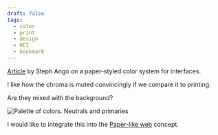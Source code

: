 ```yaml
---
draft: false
tags:
  - color
  - print
  - design
  - HCI
  - bookmark
---
```

[Article](https://stephango.com/flexoki) by Steph Ango on a paper-styled color system for interfaces.

I like how the chroma is muted convincingly if we compare it to printing.

Are they mixed with the background?

![Palette of colors. Neutrals and primaries](Flexoki-1697184367884.jpeg)

I would like to integrate this into the [Paper-like web](Paper-like%20web.md) concept.